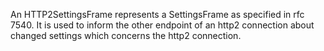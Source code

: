 An HTTP2SettingsFrame represents a SettingsFrame as specified in rfc 7540. It is used to inform the other endpoint of an http2 connection about changed settings which concerns the http2 connection.